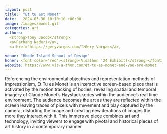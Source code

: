 ```yaml
---
layout: post
title:  "Et tu est Monet"
date:   2024-03-30 10:10:10 +00:00
image: /images/monet.gif
categories: art
authors: 
  <strong>Tony Jacob</strong>,
  <a>Farhang Naderi</a>,
  <a href="https://geryvargas.com/">Gery Vargas</a>,

venue: "Rhode Island School of Design"
honer: <font color="red"><strong>(Visathon '24 Exhibit)</strong></font> 
website: https://www.vis-a-thon.com/et-tu-es-monet-and-you-are-monet
---
```

Referencing the environmental objectives and representation methods of Impressionism, Et Tu es Monet is an interactive screen-based piece that is activated by the motion tracking of bodies, revealing spatial and temporal imagery of Claude Monet’s Haystack series within the audience’s real time environment. The audience becomes the art as they are reflected within the screen leaving traces of pixels with movement and play captured by the camera, distorting the image and creating new iterations of images the more they interact with it. This immersive piece combines art and technology, inviting viewers to engage with pivotal and historical pieces of art history in a contemporary manner.
